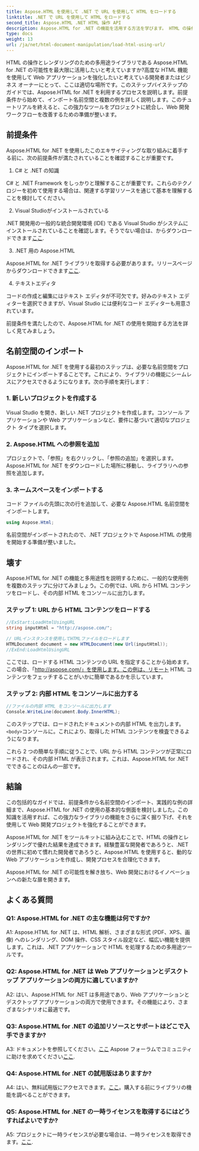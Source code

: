 ```yaml
---
title: Aspose.HTML を使用して .NET で URL を使用して HTML をロードする
linktitle: .NET で URL を使用して HTML をロードする
second_title: Aspose.HTML .NET HTML 操作 API
description: Aspose.HTML for .NET の機能を活用する方法を学びます。 HTML の操作とレンダリングを使用して Web 開発を強化します。
type: docs
weight: 13
url: /ja/net/html-document-manipulation/load-html-using-url/
---
```


HTML の操作とレンダリングのための多用途ライブラリである Aspose.HTML for .NET の可能性を最大限に活用したいと考えていますか?高度な HTML 機能を使用して Web アプリケーションを強化したいと考えている開発者またはビジネス オーナーにとって、ここは適切な場所です。このステップバイステップのガイドでは、Aspose.HTML for .NET を利用するプロセスを説明します。前提条件から始めて、インポート名前空間と複数の例を詳しく説明します。このチュートリアルを終えると、この強力なツールをプロジェクトに統合し、Web 開発ワークフローを改善するための準備が整います。

## 前提条件

Aspose.HTML for .NET を使用したこのエキサイティングな取り組みに着手する前に、次の前提条件が満たされていることを確認することが重要です。

1. C# と .NET の知識

C# と .NET Framework をしっかりと理解することが重要です。これらのテクノロジーを初めて使用する場合は、関連する学習リソースを通じて基本を理解することを検討してください。

2. Visual Studioがインストールされている

 .NET 開発用の一般的な統合開発環境 (IDE) である Visual Studio がシステムにインストールされていることを確認します。そうでない場合は、からダウンロードできます[ここ](https://visualstudio.microsoft.com/).

3. .NET 用の Aspose.HTML

Aspose.HTML for .NET ライブラリを取得する必要があります。リリースページからダウンロードできます[ここ](https://releases.aspose.com/html/net/).

4. テキストエディタ

コードの作成と編集にはテキスト エディタが不可欠です。好みのテキスト エディターを選択できますが、Visual Studio には便利なコード エディターも用意されています。

前提条件を満たしたので、Aspose.HTML for .NET の使用を開始する方法を詳しく見てみましょう。

## 名前空間のインポート

Aspose.HTML for .NET を使用する最初のステップは、必要な名前空間をプロジェクトにインポートすることです。これにより、ライブラリの機能にシームレスにアクセスできるようになります。次の手順を実行します：

### 1. 新しいプロジェクトを作成する

Visual Studio を開き、新しい .NET プロジェクトを作成します。コンソール アプリケーションや Web アプリケーションなど、要件に基づいて適切なプロジェクト タイプを選択します。

### 2. Aspose.HTML への参照を追加

プロジェクトで、「参照」を右クリックし、「参照の追加」を選択します。 Aspose.HTML for .NET をダウンロードした場所に移動し、ライブラリへの参照を追加します。

### 3. ネームスペースをインポートする

コード ファイルの先頭に次の行を追加して、必要な Aspose.HTML 名前空間をインポートします。

```csharp
using Aspose.Html;
```

名前空間がインポートされたので、.NET プロジェクトで Aspose.HTML の使用を開始する準備が整いました。

## 壊す

Aspose.HTML for .NET の機能と多用途性を説明するために、一般的な使用例を複数のステップに分けてみましょう。この例では、URL から HTML コンテンツをロードし、その内部 HTML をコンソールに出力します。

### ステップ 1: URL から HTML コンテンツをロードする

```csharp
//ExStart:LoadHtmlUsingURL
string inputHtml = "http://aspose.com/";

// URLインスタンスを使用してHTMLファイルをロードします
HTMLDocument document = new HTMLDocument(new Url(inputHtml));
//ExEnd:LoadHtmlUsingURL
```

ここでは、ロードする HTML コンテンツの URL を指定することから始めます。この場合、「http://aspose.com/」を使用します。この例は、リモート HTML コンテンツをフェッチすることがいかに簡単であるかを示しています。

### ステップ 2: 内部 HTML をコンソールに出力する

```csharp
//ファイルの内部 HTML をコンソールに出力します
Console.WriteLine(document.Body.InnerHTML);
```

このステップでは、ロードされたドキュメントの内部 HTML を出力します。`<body>`コンソールに。これにより、取得した HTML コンテンツを検査できるようになります。

これら 2 つの簡単な手順に従うことで、URL から HTML コンテンツが正常にロードされ、その内部 HTML が表示されます。これは、Aspose.HTML for .NET でできることのほんの一部です。

## 結論

この包括的なガイドでは、前提条件から名前空間のインポート、実践的な例の詳細まで、Aspose.HTML for .NET の使用の基本的な側面を検討しました。この知識を活用すれば、この強力なライブラリの機能をさらに深く掘り下げ、それを使用して Web 開発プロジェクトを強化することができます。

Aspose.HTML for .NET をツールキットに組み込むことで、HTML の操作とレンダリングで優れた結果を達成できます。経験豊富な開発者であろうと、.NET の世界に初めて慣れた開発者であろうと、Aspose.HTML を使用すると、動的な Web アプリケーションを作成し、開発プロセスを合理化できます。

Aspose.HTML for .NET の可能性を解き放ち、Web 開発におけるイノベーションへの新たな扉を開きます。

## よくある質問

### Q1: Aspose.HTML for .NET の主な機能は何ですか?
   
A1: Aspose.HTML for .NET は、HTML 解析、さまざまな形式 (PDF、XPS、画像) へのレンダリング、DOM 操作、CSS スタイル設定など、幅広い機能を提供します。これは、.NET アプリケーションで HTML を処理するための多用途ツールです。

### Q2: Aspose.HTML for .NET は Web アプリケーションとデスクトップ アプリケーションの両方に適していますか?
   
A2: はい、Aspose.HTML for .NET は多用途であり、Web アプリケーションとデスクトップ アプリケーションの両方で使用できます。その機能により、さまざまなシナリオに最適です。

### Q3: Aspose.HTML for .NET の追加リソースとサポートはどこで入手できますか?
   
 A3: ドキュメントを参照してください。[ここ](https://reference.aspose.com/html/net/) Aspose フォーラムでコミュニティに助けを求めてください[ここ](https://forum.aspose.com/).

### Q4: Aspose.HTML for .NET の試用版はありますか?
   
 A4: はい、無料試用版にアクセスできます。[ここ](https://releases.aspose.com/)。購入する前にライブラリの機能を調べることができます。

### Q5: Aspose.HTML for .NET の一時ライセンスを取得するにはどうすればよいですか?
   
A5: プロジェクトに一時ライセンスが必要な場合は、一時ライセンスを取得できます。[ここ](https://purchase.aspose.com/temporary-license/).